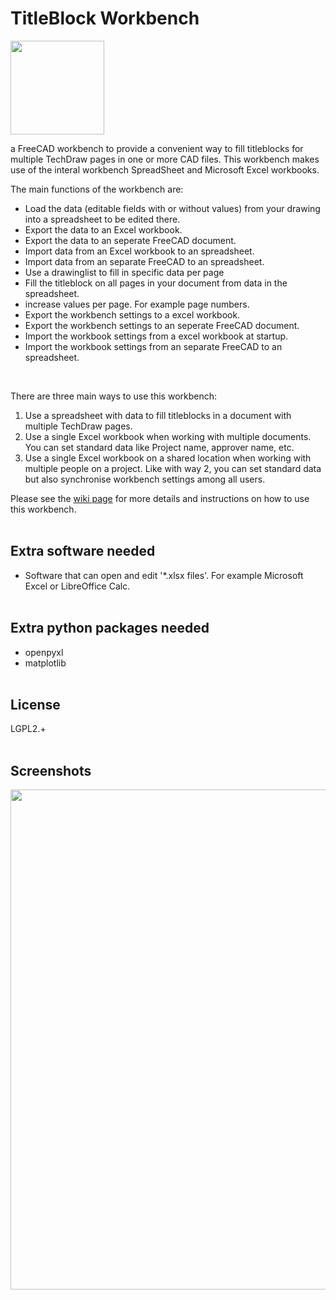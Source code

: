 # TitleBlock Workbench
<img src="https://github.com/APEbbers/TechDrawTitleBlockUtility/assets/10145631/86aa5a93-9261-48f7-b398-0d8a837f3284)" width="150">

a FreeCAD workbench to provide a convenient way to fill titleblocks for multiple TechDraw pages in one or more CAD files.
This workbench makes use of the interal workbench SpreadSheet and Microsoft Excel workbooks.

The main functions of the workbench are:

- Load the data (editable fields with or without values) from your drawing into a spreadsheet to be edited there.
- Export the data to an Excel workbook.
- Export the data to an seperate FreeCAD document.
- Import data from an Excel workbook to an spreadsheet.
- Import data from an separate FreeCAD to an spreadsheet.
- Use a drawinglist to fill in specific data per page
- Fill the titleblock on all pages in your document from data in the spreadsheet.
- increase values per page. For example page numbers.
- Export the workbench settings to a excel workbook.
- Export the workbench settings to an seperate FreeCAD document.
- Import the workbook settings from a excel workbook at startup.
- Import the workbook settings from an separate FreeCAD to an spreadsheet.
<br/>

There are three main ways to use this workbench:

1. Use a spreadsheet with data to fill titleblocks in a document with multiple TechDraw pages.
2. Use a single Excel workbook when working with multiple documents. You can set standard data like Project name, approver name, etc.
3. Use a single Excel workbook on a shared location when working with multiple people on a project.
   Like with way 2, you can set standard data but also synchronise workbench settings among all users.

Please see the [wiki page](https://github.com/APEbbers/TechDrawTitleBlockUtility/wiki) for more details and instructions on how to use this workbench.
<br/><br/>

## Extra software needed

- Software that can open and edit '*.xlsx files'. For example Microsoft Excel or LibreOffice Calc.
<br/><br/>

## Extra python packages needed

- openpyxl
- matplotlib
<br/><br/>

## License

LGPL2.+
<br/><br/>

## Screenshots
<img src="https://github.com/APEbbers/TitleBlock-WB/assets/10145631/7f71b9fb-4c78-498a-8500-11415f1495aa" width="800">
